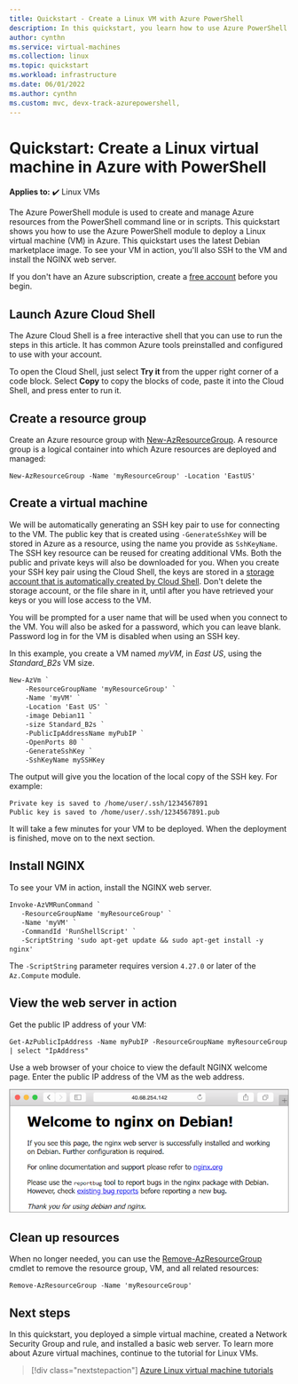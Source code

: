 ```yaml
---
title: Quickstart - Create a Linux VM with Azure PowerShell
description: In this quickstart, you learn how to use Azure PowerShell to create a Linux virtual machine
author: cynthn
ms.service: virtual-machines
ms.collection: linux
ms.topic: quickstart
ms.workload: infrastructure
ms.date: 06/01/2022
ms.author: cynthn
ms.custom: mvc, devx-track-azurepowershell,
---
```


# Quickstart: Create a Linux virtual machine in Azure with PowerShell

**Applies to:** :heavy_check_mark: Linux VMs 

The Azure PowerShell module is used to create and manage Azure resources from the PowerShell command line or in scripts. This quickstart shows you how to use the Azure PowerShell module to deploy a Linux virtual machine (VM) in Azure. This quickstart uses the latest Debian marketplace image. To see your VM in action, you'll also SSH to the VM and install the NGINX web server.

If you don't have an Azure subscription, create a [free account](https://azure.microsoft.com/free/?WT.mc_id=A261C142F) before you begin.

## Launch Azure Cloud Shell

The Azure Cloud Shell is a free interactive shell that you can use to run the steps in this article. It has common Azure tools preinstalled and configured to use with your account. 

To open the Cloud Shell, just select **Try it** from the upper right corner of a code block. Select **Copy** to copy the blocks of code, paste it into the Cloud Shell, and press enter to run it.


## Create a resource group

Create an Azure resource group with [New-AzResourceGroup](/powershell/module/az.resources/new-azresourcegroup). A resource group is a logical container into which Azure resources are deployed and managed:

```azurepowershell-interactive
New-AzResourceGroup -Name 'myResourceGroup' -Location 'EastUS'
```

## Create a virtual machine

We will be automatically generating an SSH key pair to use for connecting to the VM. The public key that is created using `-GenerateSshKey` will be stored in Azure as a resource, using the name you provide as `SshKeyName`. The SSH key resource can be reused for creating additional VMs. Both the public and private keys will also be downloaded for you. When you create your SSH key pair using the Cloud Shell, the keys are stored in a [storage account that is automatically created by Cloud Shell](../../cloud-shell/persisting-shell-storage.md). Don't delete the storage account, or the file share in it, until after you have retrieved your keys or you will lose access to the VM.

You will be prompted for a user name that will be used when you connect to the VM. You will also be asked for a password, which you can leave blank. Password log in for the VM is disabled when using an SSH key.

In this example, you create a VM named *myVM*, in *East US*, using the *Standard_B2s* VM size.

```azurepowershell-interactive
New-AzVm `
    -ResourceGroupName 'myResourceGroup' `
    -Name 'myVM' `
    -Location 'East US' `
    -image Debian11 `
    -size Standard_B2s `
    -PublicIpAddressName myPubIP `
    -OpenPorts 80 `
    -GenerateSshKey `
    -SshKeyName mySSHKey
```

The output will give you the location of the local copy of the SSH key. For example:

```output
Private key is saved to /home/user/.ssh/1234567891
Public key is saved to /home/user/.ssh/1234567891.pub
```

It will take a few minutes for your VM to be deployed. When the deployment is finished, move on to the next section.

## Install NGINX

To see your VM in action, install the NGINX web server.

```azurepowershell-interactive
Invoke-AzVMRunCommand `
   -ResourceGroupName 'myResourceGroup' `
   -Name 'myVM' `
   -CommandId 'RunShellScript' `
   -ScriptString 'sudo apt-get update && sudo apt-get install -y nginx'
```

The `-ScriptString` parameter requires version `4.27.0` or later of the `Az.Compute` module.

## View the web server in action

Get the public IP address of your VM:

```azurepowershell-interactive
Get-AzPublicIpAddress -Name myPubIP -ResourceGroupName myResourceGroup | select "IpAddress" 
```

Use a web browser of your choice to view the default NGINX welcome page. Enter the public IP address of the VM as the web address.

![Screenshot showing the N G I N X default web page.](./media/quick-create-cli/nginix-welcome-page-debian.png)

## Clean up resources

When no longer needed, you can use the [Remove-AzResourceGroup](/powershell/module/az.resources/remove-azresourcegroup) cmdlet to remove the resource group, VM, and all related resources:

```azurepowershell-interactive
Remove-AzResourceGroup -Name 'myResourceGroup'
```

## Next steps

In this quickstart, you deployed a simple virtual machine, created a Network Security Group and rule, and installed a basic web server. To learn more about Azure virtual machines, continue to the tutorial for Linux VMs.

> [!div class="nextstepaction"]
> [Azure Linux virtual machine tutorials](./tutorial-manage-vm.md)
